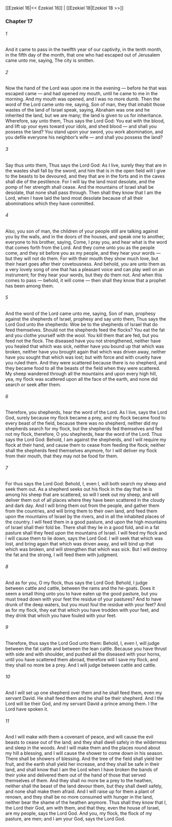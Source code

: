 [[Ezekiel 16|<< Ezekiel 16]]  |  [[Ezekiel 18|Ezekiel 18 >>]]

### Chapter 17
###### 1
And it came to pass in the twelfth year of our captivity, in the tenth month, in the fifth day of the month, that one who had escaped out of Jerusalem came unto me, saying, The city is smitten.

###### 2
Now the hand of the Lord was upon me in the evening — before he that was escaped came — and had opened my mouth, until he came to me in the morning. And my mouth was opened, and I was no more dumb. Then the word of the Lord came unto me, saying, Son of man, they that inhabit those wastes of the land of Israel speak, saying, Abraham was one and he inherited the land, but we are many; the land is given to us for inheritance. Wherefore, say unto them, Thus says the Lord God: You eat with the blood, and lift up your eyes toward your idols, and shed blood — and shall you possess the land? You stand upon your sword, you work abomination, and you defile everyone his neighbor’s wife — and shall you possess the land?

###### 3
Say thus unto them, Thus says the Lord God: As I live, surely they that are in the wastes shall fall by the sword, and him that is in the open field will I give to the beasts to be devoured, and they that are in the forts and in the caves shall die of the pestilence. For I will lay the land most desolate, and the pomp of her strength shall cease. And the mountains of Israel shall be desolate, that none shall pass through. Then shall they know that I am the Lord, when I have laid the land most desolate because of all their abominations which they have committed.

###### 4
Also, you son of man, the children of your people still are talking against you by the walls, and in the doors of the houses, and speak one to another, everyone to his brother, saying, Come, I pray you, and hear what is the word that comes forth from the Lord. And they come unto you as the people come, and they sit before you as my people, and they hear your words — but they will not do them. For with their mouth they show much love, but their heart goes after their covetousness. And behold, you are unto them as a very lovely song of one that has a pleasant voice and can play well on an instrument; for they hear your words, but they do them not. And when this comes to pass — behold, it will come — then shall they know that a prophet has been among them.

###### 5
And the word of the Lord came unto me, saying, Son of man, prophesy against the shepherds of Israel, prophesy and say unto them, Thus says the Lord God unto the shepherds: Woe be to the shepherds of Israel that do feed themselves. Should not the shepherds feed the flocks? You eat the fat and you clothe yourself with the wool. You kill them that are fed, but you feed not the flock. The diseased have you not strengthened, neither have you healed that which was sick, neither have you bound up that which was broken, neither have you brought again that which was driven away, neither have you sought that which was lost; but with force and with cruelty have you ruled them. And they were scattered because there is no shepherd, and they became food to all the beasts of the field when they were scattered. My sheep wandered through all the mountains and upon every high hill, yea, my flock was scattered upon all the face of the earth, and none did search or seek after them.

###### 6
Therefore, you shepherds, hear the word of the Lord. As I live, says the Lord God, surely because my flock became a prey, and my flock became food to every beast of the field, because there was no shepherd, neither did my shepherds search for my flock, but the shepherds fed themselves and fed not my flock, therefore, O you shepherds, hear the word of the Lord. Thus says the Lord God: Behold, I am against the shepherds, and I will require my flock at their hand, and cause them to cease from feeding the flock; neither shall the shepherds feed themselves anymore, for I will deliver my flock from their mouth, that they may not be food for them.

###### 7
For thus says the Lord God: Behold, I, even I, will both search my sheep and seek them out. As a shepherd seeks out his flock in the day that he is among his sheep that are scattered, so will I seek out my sheep, and will deliver them out of all places where they have been scattered in the cloudy and dark day. And I will bring them out from the people, and gather them from the countries, and will bring them to their own land, and feed them upon the mountains of Israel by the rivers, and in all the inhabited places of the country. I will feed them in a good pasture, and upon the high mountains of Israel shall their fold be. There shall they lie in a good fold, and in a fat pasture shall they feed upon the mountains of Israel. I will feed my flock and I will cause them to lie down, says the Lord God. I will seek that which was lost, and bring again that which was driven away, and will bind up that which was broken, and will strengthen that which was sick. But I will destroy the fat and the strong, I will feed them with judgment.

###### 8
And as for you, O my flock, thus says the Lord God: Behold, I judge between cattle and cattle, between the rams and the he-goats. Does it seem a small thing unto you to have eaten up the good pasture, but you must tread down with your feet the residue of your pastures? And to have drunk of the deep waters, but you must foul the residue with your feet? And as for my flock, they eat that which you have trodden with your feet, and they drink that which you have fouled with your feet.

###### 9
Therefore, thus says the Lord God unto them: Behold, I, even I, will judge between the fat cattle and between the lean cattle. Because you have thrust with side and with shoulder, and pushed all the diseased with your horns, until you have scattered them abroad, therefore will I save my flock, and they shall no more be a prey. And I will judge between cattle and cattle.

###### 10
And I will set up one shepherd over them and he shall feed them, even my servant David. He shall feed them and he shall be their shepherd. And I the Lord will be their God, and my servant David a prince among them. I the Lord have spoken it.

###### 11
And I will make with them a covenant of peace, and will cause the evil beasts to cease out of the land; and they shall dwell safely in the wilderness and sleep in the woods. And I will make them and the places round about my hill a blessing, and I will cause the shower to come down in his season. There shall be showers of blessing. And the tree of the field shall yield her fruit, and the earth shall yield her increase, and they shall be safe in their land, and shall know that I am the Lord when I have broken the bands of their yoke and delivered them out of the hand of those that served themselves of them. And they shall no more be a prey to the heathen, neither shall the beast of the land devour them, but they shall dwell safely, and none shall make them afraid. And I will raise up for them a plant of renown, and they shall be no more consumed with hunger in the land, neither bear the shame of the heathen anymore. Thus shall they know that I, the Lord their God, am with them, and that they, even the house of Israel, are my people, says the Lord God. And you, my flock, the flock of my pasture, are men; and I am your God, says the Lord God.